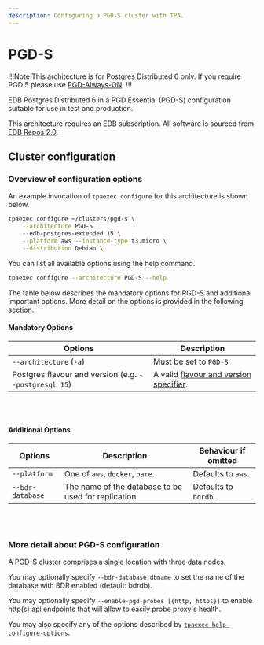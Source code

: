 ```yaml
---
description: Configuring a PGD-S cluster with TPA.
---
```


# PGD-S

!!!Note
This architecture is for Postgres Distributed 6 only.
If you require PGD 5 please use [PGD-Always-ON](architecture-PGD-Always-ON/).
!!!

EDB Postgres Distributed 6 in a PGD Essential (PGD-S) configuration
suitable for use in test and production.

This architecture requires an EDB subscription.
All software is sourced from [EDB Repos 2.0](reference/edb_repositories/).


## Cluster configuration

### Overview of configuration options

An example invocation of `tpaexec configure` for this architecture
is shown below.

```bash
tpaexec configure ~/clusters/pgd-s \
    --architecture PGD-S
    --edb-postgres-extended 15 \
    --platform aws --instance-type t3.micro \
    --distribution Debian \
```

You can list all available options using the help command.

```bash
tpaexec configure --architecture PGD-S --help
```

The table below describes the mandatory options for PGD-S
and additional important options.
More detail on the options is provided in the following section.

#### Mandatory Options

| Options                                               | Description                                                                                 |
|-------------------------------------------------------|---------------------------------------------------------------------------------------------|
| `--architecture` (`-a`)                               | Must be set to `PGD-S`                                                              |
| Postgres flavour and version (e.g. `--postgresql 15`) | A valid [flavour and version specifier](tpaexec-configure.md#postgres-flavour-and-version). |

<br/><br/>

#### Additional Options

| Options                          | Description                                                                                                 | Behaviour if omitted                                        |
|----------------------------------|-------------------------------------------------------------------------------------------------------------|-------------------------------------------------------------|
| `--platform`                     | One of `aws`, `docker`, `bare`.                                                                             | Defaults to `aws`.                                          |
| `--bdr-database`                 | The name of the database to be used for replication.                                                        | Defaults to `bdrdb`.                                        |

<br/><br/>

### More detail about PGD-S configuration

A PGD-S cluster comprises a single location with three data nodes.

You may optionally specify `--bdr-database dbname` to set the name of
the database with BDR enabled (default: bdrdb).

You may optionally specify `--enable-pgd-probes [{http, https}]` to
enable http(s) api endpoints that will allow to easily probe proxy's health.

You may also specify any of the options described by
[`tpaexec help configure-options`](tpaexec-configure.md).
